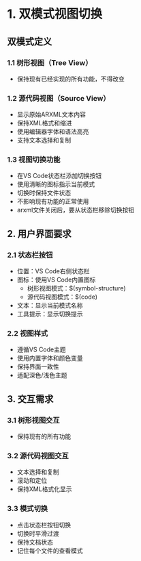 # 1. 双模式视图切换

## 双模式定义

### 1.1 树形视图（Tree View）
- 保持现有已经实现的所有功能，不得改变

### 1.2 源代码视图（Source View）
- 显示原始ARXML文本内容
- 保持XML格式和缩进
- 使用编辑器字体和语法高亮
- 支持文本选择和复制

### 1.3 视图切换功能
- 在VS Code状态栏添加切换按钮
- 使用清晰的图标指示当前模式
- 切换时保持文件状态
- 不影响现有功能的正常使用
- arxml文件关闭后，要从状态栏移除切换按钮

## 2. 用户界面要求

### 2.1 状态栏按钮
- 位置：VS Code右侧状态栏
- 图标：使用VS Code内置图标
  - 树形视图模式：$(symbol-structure)
  - 源代码视图模式：$(code)
- 文本：显示当前模式名称
- 工具提示：显示切换提示

### 2.2 视图样式
- 遵循VS Code主题
- 使用内置字体和颜色变量
- 保持界面一致性
- 适配深色/浅色主题

## 3. 交互需求

### 3.1 树形视图交互
- 保持现有的所有功能

### 3.2 源代码视图交互
- 文本选择和复制
- 滚动和定位
- 保持XML格式化显示

### 3.3 模式切换
- 点击状态栏按钮切换
- 切换时平滑过渡
- 保持文档状态
- 记住每个文件的查看模式

